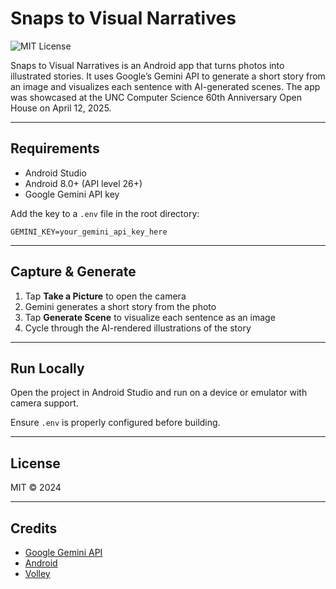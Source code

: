 # Snaps to Visual Narratives

![MIT License](https://img.shields.io/badge/License-MIT-blue.svg)

Snaps to Visual Narratives is an Android app that turns photos into illustrated stories. It uses
Google’s Gemini API to generate a short story from an image and visualizes each sentence with
AI-generated scenes. The app was showcased at the UNC Computer Science 60th Anniversary Open House
on April 12, 2025.

---

## Requirements

- Android Studio
- Android 8.0+ (API level 26+)
- Google Gemini API key

Add the key to a `.env` file in the root directory:

```env
GEMINI_KEY=your_gemini_api_key_here
```

---

## Capture & Generate

1. Tap **Take a Picture** to open the camera
2. Gemini generates a short story from the photo
3. Tap **Generate Scene** to visualize each sentence as an image
4. Cycle through the AI-rendered illustrations of the story

---

## Run Locally

Open the project in Android Studio and run on a device or emulator with camera support.

Ensure `.env` is properly configured before building.

---

## License

MIT © 2024

---

## Credits

- [Google Gemini API](https://ai.google.dev/)
- [Android](https://developer.android.com/)
- [Volley](https://developer.android.com/training/volley)